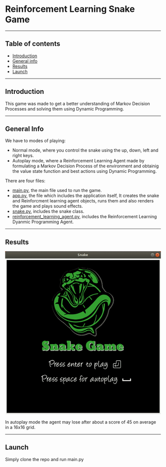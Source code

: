 # Reinforcement Learning Snake Game

-----
## Table of contents
* [Introduction](#introduction)
* [General info](#general-info)
* [Results](#results)
* [Launch](#launch)

----
## Introduction
This game was made to get a better understanding of Markov Decision Processes and solving them using Dynamic Programming.

----
## General Info
We have to modes of playing:
- Normal mode, where you control the snake using the up, down, left and right keys.
- Autoplay mode, where a Reinforcement Learning Agent made by formulating a Markov Decision Process of the environment and obtainig the value state function and best actions using Dynamic Programming.

There are four files:
* [main.py](main.py), the main file used to run the game.
* [app.py](app.py), the file which includes the application itself, It creates the snake and Reinforcment learning agent objects, runs them and also renders the game and plays sound effects.
* [snake.py](snake.py), includes the snake class.
* [reinforcement_learning_agent.py](reinforcement_learning_agent.py), includes the Reinforcement Learning Dyanmic Programming Agent.

----
## Results
![](test.gif)

In autoplay mode the agent may lose after about a score of 45 on average in a 16x16 grid.

----
## Launch
Simply clone the repo and run main.py
